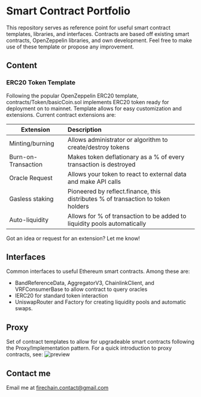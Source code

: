 # Smart Contract Portfolio

This repository serves as reference point for useful smart contract templates, libraries, and interfaces. Contracts are based off existing smart contracts, OpenZeppelin libraries, and own development. Feel free to make use of these template or propose any improvement.

## Content

### ERC20 Token Template

Following the popular OpenZeppelin ERC20 template, contracts/Token/basicCoin.sol implements ERC20 token ready for deployment on to mainnet. Template allows for easy customization and extensions. Current contract extensions are:

| Extension                       | Description                                                                     |
| ------------------------------- | :------------------------------------------------------------------------------ |
| Minting/burning                 | Allows administrator or algorithm to create/destroy tokens                      |
| Burn-on-Transaction             | Makes token deflationary as a % of every transaction is destroyed               |
| Oracle Request                  | Allows your token to react to external data and make API calls                  |
| Gasless staking                 | Pioneered by reflect.finance, this distributes % of transaction to token holders|
| Auto-liquidity                  | Allows for % of transaction to be added to liquidity pools automatically        |

Got an idea or request for an extension? Let me know!

## Interfaces

Common interfaces to useful Ethereum smart contracts. Among these are:
- BandReferenceData, AggregatorV3, ChainlinkClient, and VRFConsumerBase to allow contract to query oracles
- IERC20 for standard token interaction
- UniswapRouter and Factory for creating liquidity pools and automatic swaps.

## Proxy

Set of contract templates to allow for upgradeable smart contracts following the Proxy/Implementation pattern. For a quick introduction to proxy contracts, see:
![preview](https://blog.openzeppelin.com/proxy-patterns/)

## Contact me

Email me at firechain.contact@gmail.com
